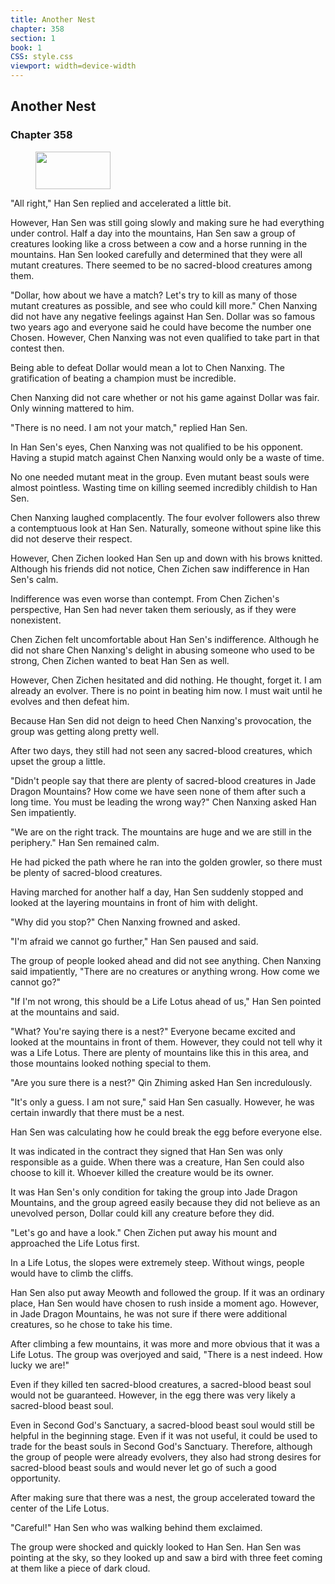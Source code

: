 ```yaml
---
title: Another Nest
chapter: 358
section: 1
book: 1
CSS: style.css
viewport: width=device-width
---
```


## Another Nest

### Chapter 358

<figure>
	<img src="../Images/gem.gif" alt="" id="gem" width="120" height="60" />
</figure>

"All right," Han Sen replied and accelerated a little bit.

However, Han Sen was still going slowly and making sure he had everything under control. Half a day into the mountains, Han Sen saw a group of creatures looking like a cross between a cow and a horse running in the mountains. Han Sen looked carefully and determined that they were all mutant creatures. There seemed to be no sacred-blood creatures among them.

"Dollar, how about we have a match? Let's try to kill as many of those mutant creatures as possible, and see who could kill more." Chen Nanxing did not have any negative feelings against Han Sen. Dollar was so famous two years ago and everyone said he could have become the number one Chosen. However, Chen Nanxing was not even qualified to take part in that contest then.

Being able to defeat Dollar would mean a lot to Chen Nanxing. The gratification of beating a champion must be incredible.

Chen Nanxing did not care whether or not his game against Dollar was fair. Only winning mattered to him.

"There is no need. I am not your match," replied Han Sen.

In Han Sen's eyes, Chen Nanxing was not qualified to be his opponent. Having a stupid match against Chen Nanxing would only be a waste of time.

No one needed mutant meat in the group. Even mutant beast souls were almost pointless. Wasting time on killing seemed incredibly childish to Han Sen.

Chen Nanxing laughed complacently. The four evolver followers also threw a contemptuous look at Han Sen. Naturally, someone without spine like this did not deserve their respect.

However, Chen Zichen looked Han Sen up and down with his brows knitted. Although his friends did not notice, Chen Zichen saw indifference in Han Sen's calm.

Indifference was even worse than contempt. From Chen Zichen's perspective, Han Sen had never taken them seriously, as if they were nonexistent.

Chen Zichen felt uncomfortable about Han Sen's indifference. Although he did not share Chen Nanxing's delight in abusing someone who used to be strong, Chen Zichen wanted to beat Han Sen as well.

However, Chen Zichen hesitated and did nothing. He thought, forget it. I am already an evolver. There is no point in beating him now. I must wait until he evolves and then defeat him.

Because Han Sen did not deign to heed Chen Nanxing's provocation, the group was getting along pretty well.

After two days, they still had not seen any sacred-blood creatures, which upset the group a little.

"Didn't people say that there are plenty of sacred-blood creatures in Jade Dragon Mountains? How come we have seen none of them after such a long time. You must be leading the wrong way?" Chen Nanxing asked Han Sen impatiently.

"We are on the right track. The mountains are huge and we are still in the periphery." Han Sen remained calm.

He had picked the path where he ran into the golden growler, so there must be plenty of sacred-blood creatures.

Having marched for another half a day, Han Sen suddenly stopped and looked at the layering mountains in front of him with delight.

"Why did you stop?" Chen Nanxing frowned and asked.

"I'm afraid we cannot go further," Han Sen paused and said.

The group of people looked ahead and did not see anything. Chen Nanxing said impatiently, "There are no creatures or anything wrong. How come we cannot go?"

"If I'm not wrong, this should be a Life Lotus ahead of us," Han Sen pointed at the mountains and said.

"What? You're saying there is a nest?" Everyone became excited and looked at the mountains in front of them. However, they could not tell why it was a Life Lotus. There are plenty of mountains like this in this area, and those mountains looked nothing special to them.

"Are you sure there is a nest?" Qin Zhiming asked Han Sen incredulously.

"It's only a guess. I am not sure," said Han Sen casually. However, he was certain inwardly that there must be a nest.

Han Sen was calculating how he could break the egg before everyone else.

It was indicated in the contract they signed that Han Sen was only responsible as a guide. When there was a creature, Han Sen could also choose to kill it. Whoever killed the creature would be its owner.

It was Han Sen's only condition for taking the group into Jade Dragon Mountains, and the group agreed easily because they did not believe as an unevolved person, Dollar could kill any creature before they did.

"Let's go and have a look." Chen Zichen put away his mount and approached the Life Lotus first.

In a Life Lotus, the slopes were extremely steep. Without wings, people would have to climb the cliffs.

Han Sen also put away Meowth and followed the group. If it was an ordinary place, Han Sen would have chosen to rush inside a moment ago. However, in Jade Dragon Mountains, he was not sure if there were additional creatures, so he chose to take his time.

After climbing a few mountains, it was more and more obvious that it was a Life Lotus. The group was overjoyed and said, "There is a nest indeed. How lucky we are!"

Even if they killed ten sacred-blood creatures, a sacred-blood beast soul would not be guaranteed. However, in the egg there was very likely a sacred-blood beast soul.

Even in Second God's Sanctuary, a sacred-blood beast soul would still be helpful in the beginning stage. Even if it was not useful, it could be used to trade for the beast souls in Second God's Sanctuary. Therefore, although the group of people were already evolvers, they also had strong desires for sacred-blood beast souls and would never let go of such a good opportunity.

After making sure that there was a nest, the group accelerated toward the center of the Life Lotus.

"Careful!" Han Sen who was walking behind them exclaimed.

The group were shocked and quickly looked to Han Sen. Han Sen was pointing at the sky, so they looked up and saw a bird with three feet coming at them like a piece of dark cloud.